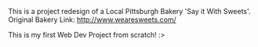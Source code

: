 This is a project redesign of a Local Pittsburgh Bakery 'Say it With Sweets'. 
Original Bakery Link: http://www.wearesweets.com/ 

This is my first Web Dev Project from scratch! :> 
